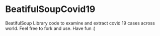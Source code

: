 # BeatifulSoupCovid19
BeatifulSoup Library code to examine and extract covid 19 cases across world. Feel free to fork and use. Have fun :)
